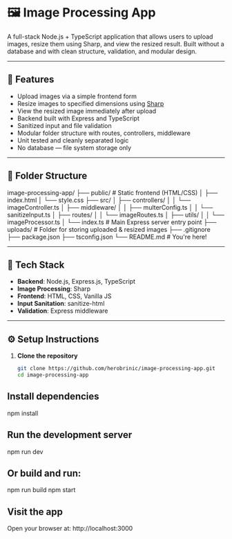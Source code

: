 # 🖼️ Image Processing App

A full-stack Node.js + TypeScript application that allows users to upload images, resize them using Sharp, and view the resized result. Built without a database and with clean structure, validation, and modular design.

---

## 🚀 Features

- Upload images via a simple frontend form
- Resize images to specified dimensions using [Sharp](https://sharp.pixelplumbing.com/)
- View the resized image immediately after upload
- Backend built with Express and TypeScript
- Sanitized input and file validation
- Modular folder structure with routes, controllers, middleware
- Unit tested and cleanly separated logic
- No database — file system storage only

---

## 📁 Folder Structure
image-processing-app/
├── public/ # Static frontend (HTML/CSS)
│ ├── index.html
│ └── style.css
├── src/
│ ├── controllers/
│ │ └── imageController.ts
│ ├── middleware/
│ │ ├── multerConfig.ts
│ │ └── sanitizeInput.ts
│ ├── routes/
│ │ └── imageRoutes.ts
│ ├── utils/
│ │ └── imageProcessor.ts
│ └── index.ts # Main Express server entry point
├── uploads/ # Folder for storing uploaded & resized images
├── .gitignore
├── package.json
├── tsconfig.json
└── README.md # You're here!


---

## 🧰 Tech Stack

- **Backend**: Node.js, Express.js, TypeScript
- **Image Processing**: Sharp
- **Frontend**: HTML, CSS, Vanilla JS
- **Input Sanitation**: sanitize-html
- **Validation**: Express middleware

---

## ⚙️ Setup Instructions

1. **Clone the repository**

   ```bash
   git clone https://github.com/herobrinic/image-processing-app.git
   cd image-processing-app

## Install dependencies
npm install


## Run the development server
npm run dev


## Or build and run:
npm run build
npm start


## Visit the app
Open your browser at: http://localhost:3000



